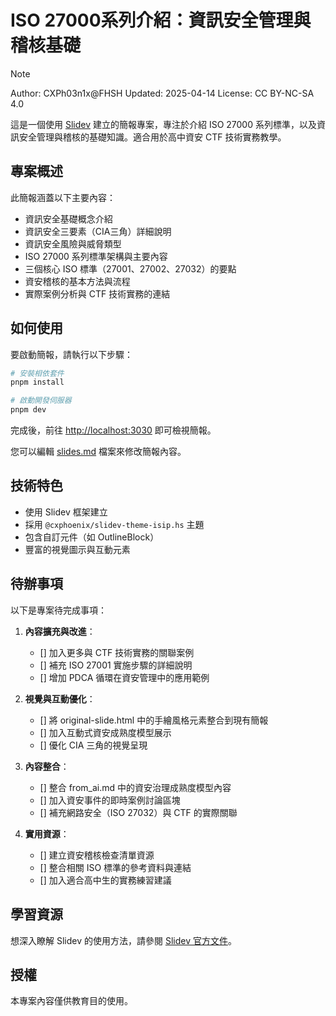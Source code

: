 # ISO 27000系列介紹：資訊安全管理與稽核基礎

>[!NOTE]
> Author: CXPh03n1x@FHSH
> Updated: 2025-04-14
> License: CC BY-NC-SA 4.0


這是一個使用 [Slidev](https://github.com/slidevjs/slidev) 建立的簡報專案，專注於介紹 ISO 27000 系列標準，以及資訊安全管理與稽核的基礎知識。適合用於高中資安 CTF 技術實務教學。

## 專案概述

此簡報涵蓋以下主要內容：

- 資訊安全基礎概念介紹
- 資訊安全三要素（CIA三角）詳細說明
- 資訊安全風險與威脅類型
- ISO 27000 系列標準架構與主要內容
- 三個核心 ISO 標準（27001、27002、27032）的要點
- 資安稽核的基本方法與流程
- 實際案例分析與 CTF 技術實務的連結

## 如何使用

要啟動簡報，請執行以下步驟：

```bash
# 安裝相依套件
pnpm install

# 啟動開發伺服器
pnpm dev
```

完成後，前往 <http://localhost:3030> 即可檢視簡報。

您可以編輯 [slides.md](./slides.md) 檔案來修改簡報內容。

## 技術特色

- 使用 Slidev 框架建立
- 採用 `@cxphoenix/slidev-theme-isip.hs` 主題
- 包含自訂元件（如 OutlineBlock）
- 豐富的視覺圖示與互動元素

## 待辦事項

以下是專案待完成事項：

1. **內容擴充與改進**：
   - [] 加入更多與 CTF 技術實務的關聯案例
   - [] 補充 ISO 27001 實施步驟的詳細說明
   - [] 增加 PDCA 循環在資安管理中的應用範例

2. **視覺與互動優化**：
   - [] 將 original-slide.html 中的手繪風格元素整合到現有簡報
   - [] 加入互動式資安成熟度模型展示
   - [] 優化 CIA 三角的視覺呈現

3. **內容整合**：
   - [] 整合 from_ai.md 中的資安治理成熟度模型內容
   - [] 加入資安事件的即時案例討論區塊
   - [] 補充網路安全（ISO 27032）與 CTF 的實際關聯

4. **實用資源**：
   - [] 建立資安稽核檢查清單資源
   - [] 整合相關 ISO 標準的參考資料與連結
   - [] 加入適合高中生的實務練習建議

## 學習資源

想深入瞭解 Slidev 的使用方法，請參閱 [Slidev 官方文件](https://sli.dev/)。

## 授權

本專案內容僅供教育目的使用。

